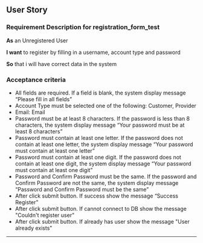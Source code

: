 ## User Story

### Requirement Description for registration_form_test

**As** an Unregistered User

**I want** to register by filling in a username, account type and password

**So** that i will have correct data in the system

### Acceptance criteria

- All fields are required. If a field is blank, the system display message “Please fill in all fields”
- Account Type must be selected one of the following: Customer, Provider
- Email: Email
- Password must be at least 8 characters. If the password is less than 8 characters, the system display message “Your password must be at least 8 characters”
- Password must contain at least one letter. If the password does not contain at least one letter, the system display message “Your password must contain at least one letter”
- Password must contain at least one digit. If the password does not contain at least one digit, the system display message “Your password must contain at least one digit”
- Password and Confirm Password must be the same. If the password and Confirm Password are not the same, the system display message “Password and Confirm Password must be the same”
- After click submit button. If success show the message “Success Register”
- After click submit button. If cannot connect to DB show the message "Couldn't register user"
- After click submit button. If already has user show the message "User already exists"

---
